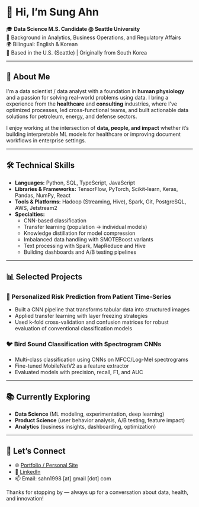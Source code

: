 # 👋 Hi, I’m Sung Ahn

🎓 **Data Science M.S. Candidate @ Seattle University**  
💼 Background in Analytics, Business Operations, and Regulatory Affairs  
🌍 Bilingual: English & Korean  
📍 Based in the U.S. (Seattle) | Originally from South Korea

---

## 🚀 About Me

I'm a data scientist / data analyst with a foundation in **human physiology** and a passion for solving real-world problems using data. I bring a experience from the **healthcare** and **consulting** industries, where I've optimized processes, led cross-functional teams, and built actionable data solutions for petroleum, energy, and defense sectors.

I enjoy working at the intersection of **data, people, and impact** whether it’s building interpretable ML models for healthcare or improving document workflows in enterprise settings.

---

## 🛠️ Technical Skills

- **Languages:** Python, SQL, TypeScript, JavaScript  
- **Libraries & Frameworks:** TensorFlow, PyTorch, Scikit-learn, Keras, Pandas, NumPy, React  
- **Tools & Platforms:** Hadoop (Streaming, Hive), Spark, Git, PostgreSQL, AWS, Jetstream2  
- **Specialties:**  
  - CNN-based classification
  - Transfer learning (population → individual models)  
  - Knowledge distillation for model compression  
  - Imbalanced data handling with SMOTEBoost variants  
  - Text processing with Spark, MapReduce and Hive  
  - Building dashboards and A/B testing pipelines

---

## 📊 Selected Projects

### 🔬 Personalized Risk Prediction from Patient Time-Series
- Built a CNN pipeline that transforms tabular data into structured images
- Applied transfer learning with layer freezing strategies
- Used k-fold cross-validation and confusion matrices for robust evaluation of conventional classification models

### 🐦 Bird Sound Classification with Spectrogram CNNs
- Multi-class classification using CNNs on MFCC/Log-Mel spectrograms
- Fine-tuned MobileNetV2 as a feature extractor
- Evaluated models with precision, recall, F1, and AUC

---

## 📚 Currently Exploring

- **Data Science** (ML modeling, experimentation, deep learning)  
- **Product Science** (user behavior analysis, A/B testing, feature impact)  
- **Analytics** (business insights, dashboarding, optimization)

---

## 🤝 Let’s Connect

- 🌐 [Portfolio / Personal Site](https://sunghyun-ahn.com/)
- 💼 [LinkedIn](https://www.linkedin.com/in/sungahn/)  
- 📫 Email: sahn1998 [at] gmail [dot] com

Thanks for stopping by — always up for a conversation about data, health, and innovation!
